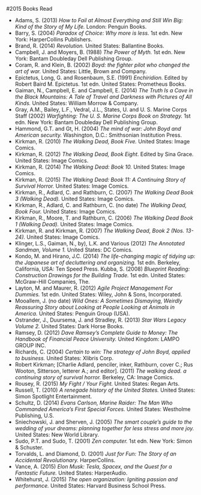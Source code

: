 #2015 Books Read


- Adams, S. (2013) *How to Fail at Almost Everything and Still Win Big: Kind of the Story of My Life.* London: Penguin Books.
- Barry, S. (2004) *Paradox of Choice: Why more is less.* 1st edn. New York: HarperCollins Publishers.
- Brand, R. (2014) *Revolution.* United States: Ballantine Books.
- Campbell, J. and Moyers, B. (1988) *The Power of Myth.* 1st edn. New York: Bantam Doubleday Dell Publishing Group.
- Coram, R. and Klein, B. (2002) *Boyd: the fighter pilot who changed the art of war.* United States: Little, Brown and Company.
- Epictetus, Long, G. and Rosenbaum, S.E. (1991) *Enchiridion.* Edited by Robert Baird M. Epictetus. 1st edn. United States: Prometheus Books.
- Gaiman, N., Campbell, E. and Campbell, E. (2014) *The Truth Is a Cave in the Black Mountains: A Tale of Travel and Darkness with Pictures of All Kinds.* United States: William Morrow & Company.
- Gray, A.M., Bailey, L.F., Vedral, J.L., States, U. and U. S. Marine Corps Staff (2002) *Warfighting: The U. S. Marine Corps Book on Strategy.* 1st edn. New York: Bantam Doubleday Dell Publishing Group.
- Hammond, G.T. and Gt, H. (2004) *The mind of war: John Boyd and American security.* Washington, D.C.: Smithsonian Institution Press.
- Kirkman, R. (2010) *The Walking Dead, Book Five.* United States: Image Comics.
- Kirkman, R. (2012) *The Walking Dead, Book Eight*. Edited by Sina Grace. United States: Image Comics.
- Kirkman, R. (2014) *The Walking Dead: Book 10.* United States: Image Comics.
- Kirkman, R. (2015) *The Walking Dead: Book 11: A Continuing Story of Survival Horror.* United States: Image Comics.
- Kirkman, R., Adlard, C. and Rathburn, C. (2007) *The Walking Dead Book 3 (Walking Dead).* United States: Image Comics.
- Kirkman, R., Adlard, C. and Rathburn, C. (no date) *The Walking Dead, Book Four.* United States: Image Comics.
- Kirkman, R., Moore, T. and Rathburn, C. (2006) *The Walking Dead Book 1 (Walking Dead).* United States: Image Comics.
- Kirkman, R. and Kirkman, R. (2007) *The Walking Dead, Book 2 (Nos. 13-24).* United States: Image Comics.
- Klinger, L.S., Gaiman, N., by), L.K. and Various (2012) *The Annotated Sandman, Volume 1.* United States: DC Comics.
- Kondo, M. and Hirano, J.C. (2014) *The life-changing magic of tidying up: the Japanese art of decluttering and organizing.* 1st edn. Berkeley, California, USA: Ten Speed Press.
Kubba, S. (2008) *Blueprint Reading: Construction Drawings for the Building Trade.* 1st edn. United States: McGraw-Hill Companies, The.
- Layton, M. and Maurer, R. (2012) *Agile Project Management For Dummies.* 1st edn. United States: Wiley, John & Sons, Incorporated.
- Mooallem, J. (no date) *Wild Ones: A Sometimes Dismaying, Weirdly Reassuring Story about Looking at People Looking at Animals in America.* United States: Penguin Group (USA).
- Ostrander, J., Duursema, J. and Stradley, R. (2013) *Star Wars Legacy Volume 2.* United States: Dark Horse Books.
- Ramsey, D. (2012) *Dave Ramsey’s Complete Guide to Money: The Handbook of Financial Peace University.* United Kingdom: LAMPO GROUP INC.
- Richards, C. (2004) *Certain to win: The strategy of John Boyd, applied to business.* United States: Xlibris Corp.
- Robert Kirkman; [Charlie Adlard, penciler, inker, Rathburn, cover C.; Rus Wooton, Sitterson, letterer A.; and editor]. (2011) *The walking dead. a continuing story of survival horror.* Berkeley, CA: Image Comics.
- Rousey, R. (2015) *My Fight / Your Fight.* United States: Regan Arts.
- Russell, T. (2010) *A renegade history of the United States.* United States: Simon Spotlight Entertainment.
- Schultz, D. (2014) *Evans Carlson, Marine Raider: The Man Who Commanded America’s First Special Forces.* United States: Westholme Publishing, U.S.
- Sniechowski, J. and Sherven, J. (2005) *The smart couple’s guide to the wedding of your dreams: planning together for less stress and more joy.* United States: New World Library.
- Sudo, P.T. and Sudo, T. (2001) *Zen computer.* 1st edn. New York: Simon & Schuster.
- Torvalds, L. and Diamond, D. (2001) *Just for Fun: The Story of an Accidental Revolutionary.* HarperCollins.
- Vance, A. (2015) *Elon Musk: Tesla, Spacex, and the Quest for a Fantastic Future.* United States: HarperAudio.
- Whitehurst, J. (2015) *The open organization: Igniting passion and performance.* United States: Harvard Business School Press.
